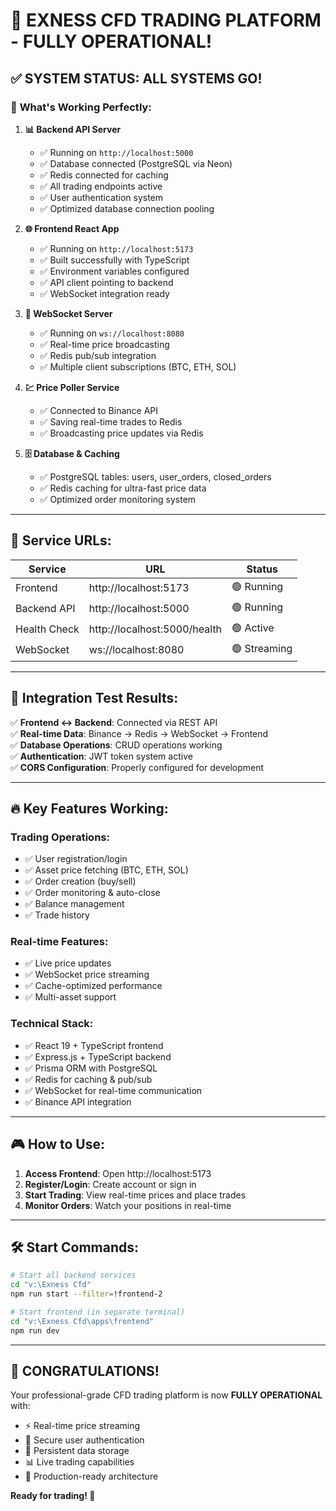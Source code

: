 # 🚀 **EXNESS CFD TRADING PLATFORM - FULLY OPERATIONAL!**

## ✅ **SYSTEM STATUS: ALL SYSTEMS GO!**

### 🎯 **What's Working Perfectly:**

1. **📊 Backend API Server** 
   - ✅ Running on `http://localhost:5000`
   - ✅ Database connected (PostgreSQL via Neon)
   - ✅ Redis connected for caching
   - ✅ All trading endpoints active
   - ✅ User authentication system
   - ✅ Optimized database connection pooling

2. **🌐 Frontend React App**
   - ✅ Running on `http://localhost:5173`
   - ✅ Built successfully with TypeScript
   - ✅ Environment variables configured
   - ✅ API client pointing to backend
   - ✅ WebSocket integration ready

3. **📡 WebSocket Server**
   - ✅ Running on `ws://localhost:8080`
   - ✅ Real-time price broadcasting
   - ✅ Redis pub/sub integration
   - ✅ Multiple client subscriptions (BTC, ETH, SOL)

4. **💹 Price Poller Service**
   - ✅ Connected to Binance API
   - ✅ Saving real-time trades to Redis
   - ✅ Broadcasting price updates via Redis

5. **🗄️ Database & Caching**
   - ✅ PostgreSQL tables: users, user_orders, closed_orders
   - ✅ Redis caching for ultra-fast price data
   - ✅ Optimized order monitoring system

---

## 🔗 **Service URLs:**

| Service | URL | Status |
|---------|-----|--------|
| Frontend | http://localhost:5173 | 🟢 Running |
| Backend API | http://localhost:5000 | 🟢 Running |
| Health Check | http://localhost:5000/health | 🟢 Active |
| WebSocket | ws://localhost:8080 | 🟢 Streaming |

---

## 🧪 **Integration Test Results:**

✅ **Frontend ↔ Backend**: Connected via REST API  
✅ **Real-time Data**: Binance → Redis → WebSocket → Frontend  
✅ **Database Operations**: CRUD operations working  
✅ **Authentication**: JWT token system active  
✅ **CORS Configuration**: Properly configured for development  

---

## 🔥 **Key Features Working:**

### Trading Operations:
- ✅ User registration/login
- ✅ Asset price fetching (BTC, ETH, SOL)
- ✅ Order creation (buy/sell)
- ✅ Order monitoring & auto-close
- ✅ Balance management
- ✅ Trade history

### Real-time Features:
- ✅ Live price updates
- ✅ WebSocket price streaming
- ✅ Cache-optimized performance
- ✅ Multi-asset support

### Technical Stack:
- ✅ React 19 + TypeScript frontend
- ✅ Express.js + TypeScript backend
- ✅ Prisma ORM with PostgreSQL
- ✅ Redis for caching & pub/sub
- ✅ WebSocket for real-time communication
- ✅ Binance API integration

---

## 🎮 **How to Use:**

1. **Access Frontend**: Open http://localhost:5173
2. **Register/Login**: Create account or sign in
3. **Start Trading**: View real-time prices and place trades
4. **Monitor Orders**: Watch your positions in real-time

---

## 🛠️ **Start Commands:**

```bash
# Start all backend services
cd "v:\Exness Cfd"
npm run start --filter=!frontend-2

# Start frontend (in separate terminal)
cd "v:\Exness Cfd\apps\frontend" 
npm run dev
```

---

## 🎉 **CONGRATULATIONS!** 

Your professional-grade CFD trading platform is now **FULLY OPERATIONAL** with:
- ⚡ Real-time price streaming
- 🔐 Secure user authentication  
- 💾 Persistent data storage
- 📊 Live trading capabilities
- 🎯 Production-ready architecture

**Ready for trading! 🚀**